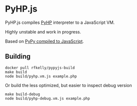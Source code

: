 # PyHP.js

PyHP.js compiles [PyHP](https://github.com/juokaz/pyhp) interpreter to a JavaScript VM.

Highly unstable and work in progress.

Based on [PyPy compiled to JavaScript](https://github.com/rfk/pypyjs).

## Building

    docker pull rfkelly/pypyjs-build
    make build
    node build/pyhp.vm.js example.php

Or build the less optimized, but easier to inspect debug version

    make build-debug
    node build/pyhp-debug.vm.js example.php
